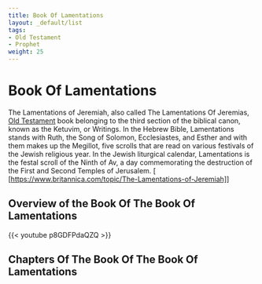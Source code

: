 ```yaml
---
title: Book Of Lamentations
layout: _default/list
tags:
- Old Testament
- Prophet
weight: 25
---
```

# Book Of Lamentations
The Lamentations of Jeremiah, also called The Lamentations Of Jeremias, [Old Testament](/tags/old-testament/) book belonging to the third section of the biblical canon, known as the Ketuvim, or Writings. In the Hebrew Bible, Lamentations stands with Ruth, the Song of Solomon, Ecclesiastes, and Esther and with them makes up the Megillot, five scrolls that are read on various festivals of the Jewish religious year. In the Jewish liturgical calendar, Lamentations is the festal scroll of the Ninth of Av, a day commemorating the destruction of the First and Second Temples of Jerusalem. [ [https://www.britannica.com/topic/The-Lamentations-of-Jeremiah]]
## Overview of the Book Of The Book Of Lamentations
{{< youtube p8GDFPdaQZQ >}}
## Chapters Of The Book Of The Book Of Lamentations